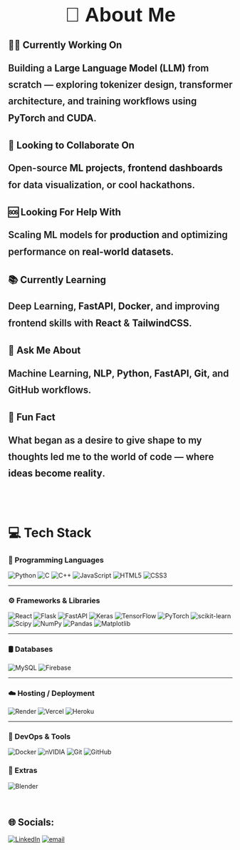 <h1 align="center" style="font-family: Ubuntu, sans-serif; font-size: 2.8rem;">💫 About Me</h1>

<h2>👨‍💻 Currently Working On</h2>
<p style="font-size: 1.3rem; font-weight: 600; line-height: 1.8;">
Building a <strong>Large Language Model (LLM)</strong> from scratch — exploring tokenizer design, transformer architecture, and training workflows using <strong>PyTorch</strong> and <strong>CUDA</strong>.
</p>

<h2>🤝 Looking to Collaborate On</h2>
<p style="font-size: 1.3rem; font-weight: 600; line-height: 1.8;">
Open-source <strong>ML projects</strong>, <strong>frontend dashboards</strong> for data visualization, or cool hackathons.
</p>

<h2>🆘 Looking For Help With</h2>
<p style="font-size: 1.3rem; font-weight: 600; line-height: 1.8;">
Scaling ML models for <strong>production</strong> and optimizing performance on <strong>real-world datasets</strong>.
</p>

<h2>📚 Currently Learning</h2>
<p style="font-size: 1.3rem; font-weight: 600; line-height: 1.8;">
Deep Learning, <strong>FastAPI</strong>, <strong>Docker</strong>, and improving frontend skills with <strong>React</strong> & <strong>TailwindCSS</strong>.
</p>

<h2>💬 Ask Me About</h2>
<p style="font-size: 1.3rem; font-weight: 600; line-height: 1.8;">
Machine Learning, <strong>NLP</strong>, <strong>Python</strong>, <strong>FastAPI</strong>, <strong>Git</strong>, and GitHub workflows.
</p>

<h2>🎯 Fun Fact</h2>
<p style="font-size: 1.3rem; font-weight: 600; line-height: 1.8;">
What began as a desire to give shape to my thoughts led me to the world of code — where <strong>ideas become reality</strong>.
</p>


<br> <!-- This adds vertical space -->
<br> <!-- This adds vertical space -->


# 💻 Tech Stack

### 🧠 Programming Languages
![Python](https://img.shields.io/badge/python-3670A0?style=for-the-badge&logo=python&logoColor=ffdd54)
![C](https://img.shields.io/badge/c-%2300599C.svg?style=for-the-badge&logo=c&logoColor=white)
![C++](https://img.shields.io/badge/c++-%2300599C.svg?style=for-the-badge&logo=c%2B%2B&logoColor=white)
![JavaScript](https://img.shields.io/badge/javascript-%23323330.svg?style=for-the-badge&logo=javascript&logoColor=%23F7DF1E)
![HTML5](https://img.shields.io/badge/html5-%23E34F26.svg?style=for-the-badge&logo=html5&logoColor=white)
![CSS3](https://img.shields.io/badge/css3-%231572B6.svg?style=for-the-badge&logo=css3&logoColor=white)

---

### ⚙️ Frameworks & Libraries
![React](https://img.shields.io/badge/react-%2320232a.svg?style=for-the-badge&logo=react&logoColor=%2361DAFB)
![Flask](https://img.shields.io/badge/flask-%23000.svg?style=for-the-badge&logo=flask&logoColor=white)
![FastAPI](https://img.shields.io/badge/FastAPI-005571?style=for-the-badge&logo=fastapi)
![Keras](https://img.shields.io/badge/Keras-%23D00000.svg?style=for-the-badge&logo=Keras&logoColor=white)
![TensorFlow](https://img.shields.io/badge/TensorFlow-%23FF6F00.svg?style=for-the-badge&logo=TensorFlow&logoColor=white)
![PyTorch](https://img.shields.io/badge/PyTorch-%23EE4C2C.svg?style=for-the-badge&logo=PyTorch&logoColor=white)
![scikit-learn](https://img.shields.io/badge/scikit--learn-%23F7931E.svg?style=for-the-badge&logo=scikit-learn&logoColor=white)
![Scipy](https://img.shields.io/badge/SciPy-%230C55A5.svg?style=for-the-badge&logo=scipy&logoColor=%white)
![NumPy](https://img.shields.io/badge/numpy-%23013243.svg?style=for-the-badge&logo=numpy&logoColor=white)
![Pandas](https://img.shields.io/badge/pandas-%23150458.svg?style=for-the-badge&logo=pandas&logoColor=white)
![Matplotlib](https://img.shields.io/badge/Matplotlib-%23ffffff.svg?style=for-the-badge&logo=Matplotlib&logoColor=black)

---

### 🛢️ Databases
![MySQL](https://img.shields.io/badge/mysql-4479A1.svg?style=for-the-badge&logo=mysql&logoColor=white)
![Firebase](https://img.shields.io/badge/firebase-%23039BE5.svg?style=for-the-badge&logo=firebase)

---

### ☁️ Hosting / Deployment
![Render](https://img.shields.io/badge/Render-%46E3B7.svg?style=for-the-badge&logo=render&logoColor=white)
![Vercel](https://img.shields.io/badge/vercel-%23000000.svg?style=for-the-badge&logo=vercel&logoColor=white)
![Heroku](https://img.shields.io/badge/heroku-%23430098.svg?style=for-the-badge&logo=heroku&logoColor=white)

---

### 🧰 DevOps & Tools
![Docker](https://img.shields.io/badge/docker-%230db7ed.svg?style=for-the-badge&logo=docker&logoColor=white)
![nVIDIA](https://img.shields.io/badge/cuda-000000.svg?style=for-the-badge&logo=nVIDIA&logoColor=green)
![Git](https://img.shields.io/badge/git-%23F05033.svg?style=for-the-badge&logo=git&logoColor=white)
![GitHub](https://img.shields.io/badge/github-%23121011.svg?style=for-the-badge&logo=github&logoColor=white)


### 🎨 Extras
![Blender](https://img.shields.io/badge/blender-%23F5792A.svg?style=for-the-badge&logo=blender&logoColor=white)



<br> <!-- This adds vertical space -->


## 🌐 Socials:
[![LinkedIn](https://img.shields.io/badge/LinkedIn-%230077B5.svg?logo=linkedin&logoColor=white)](https://www.linkedin.com/in/ankur-ahire-6413a2348) [![email](https://img.shields.io/badge/Email-D14836?logo=gmail&logoColor=white)](mailto:ankurahire6@gmail.com) 







